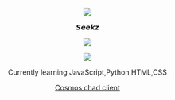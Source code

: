 <p align="center">  
<img src="https://media.tenor.com/images/b69f58a56e1eb5f274ecfabeb6325192/tenor.gif">
</p>
<p align="center">
    𝙎𝙚𝙚𝙠𝙯
<p align="center">  
<img src="https://komarev.com/ghpvc/?username=S33kz&color=grey">
</p>
    <p align="center">
  <img src="https://discord.c99.nl/widget/theme-4/746326780884942849.png" />
</p>
<p align="center">
Currently learning JavaScript,Python,HTML,CSS
<p align="center">
    <a href="https://discord.gg/7k8nAPymHc">Cosmos chad client</a>

